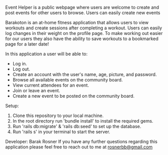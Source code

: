 Event Helper is a public webpage where users are welcome to create and post events for other users to browse. Users can easily create new events   

Barakoton is an at-home fitness application that allows users to view workouts and create sessions after completing a workout.  Users can easily log changes in their weight on the profile page.  To make working out easier for our users they also have the ability to save workouts to a bookmarked page for a later date!



In this application a user will be able to:
- Log in.
- Log out.
- Create an account with the user's name, age, picture, and password. 
- Browse all available events on the community board.
- View current attendees for an event.
- Join or leave an event.
- Create a new event to be posted on the community board.

Setup:
1. Clone this repository to your local machine.
2. In the root directory run 'bundle install' to install the required gems.
3. Run 'rails db:migrate' & 'rails db:seed' to set up the database.
4. Run 'rails s' in your terminal to start the server.


Developer: Barak Rosner
If you have any further questions regarding this application please feel free to reach out to me at rosnerbb@gmail.com


